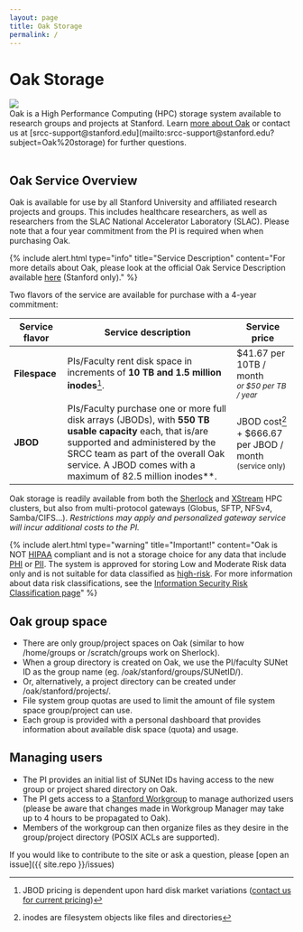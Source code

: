 ```yaml
---
layout: page
title: Oak Storage
permalink: /
---
```


# Oak Storage

<div style="float: left; width:20%; margin-right:20px">
     <img src="{{ site.baseurl }}/assets/img/logo/oak.png">
</div><br><span>
Oak is a High Performance Computing (HPC) storage system available to research groups and projects at Stanford. 
Learn <a href="{{ site.baseurl }}/about">more about Oak</a> or contact us at [srcc-support@stanford.edu](mailto:srcc-support@stanford.edu?subject=Oak%20storage) for further questions.
   </span>
<br><br>

## Oak Service Overview

Oak is available for use by all Stanford University and affiliated research projects and groups. This includes healthcare researchers, as well as researchers from the SLAC National Accelerator Laboratory (SLAC). Please note that a four year commitment from the PI is required when when purchasing Oak.

{% include alert.html type="info" title="Service Description" content="For more details about Oak, please look at the official Oak Service Description available <a href='https://stanford.box.com/s/t979jbzw5ejbf2u2w0781hayke1k384y'>here</a> (Stanford only)." %}

Two flavors of the service are available for purchase with a 4-year commitment:

|  Service flavor | Service description | Service price |
|-----------------|---------------------|---------------|
| **Filespace**   | PIs/Faculty rent disk space in increments of **10 TB and 1.5 million inodes**[^1]. | $41.67 per 10TB / month<br> <small>*or $50 per TB / year*</small> |
| **JBOD**        | PIs/Faculty purchase one or more full disk arrays (JBODs), with **550 TB usable capacity** each, that is/are supported and administered by the SRCC team as part of the overall Oak service. A JBOD comes with a maximum of 82.5 million inodes**. | JBOD cost[^2] + $666.67 per JBOD / month<br><small>(service only)</small> |

[^1]: JBOD pricing is dependent upon hard disk market variations ([contact us for current pricing](mailto:srcc-support@stanford.edu?subject=Oak%20JBOD%20pricing))
[^2]: inodes are filesystem objects like files and directories

Oak storage is readily available from both the [Sherlock](http://www.sherlock.stanford.edu/) and [XStream](http://xstream.stanford.edu/) HPC clusters, but also from multi-protocol gateways (Globus, SFTP, NFSv4, Samba/CIFS...). *Restrictions may apply and personalized gateway service will incur additional costs to the PI.*

{% include alert.html type="warning" title="Important!" content="Oak is NOT <a href='https://en.wikipedia.org/wiki/Health_Insurance_Portability_and_Accountability_Act'>HIPAA</a> compliant and is not a storage choice for any data that include <a href='https://en.wikipedia.org/wiki/Protected_health_information'>PHI</a> or <a href='https://en.wikipedia.org/wiki/Personally_identifiable_information'>PII</a>. The system is approved for storing Low and Moderate Risk data only and is not suitable for data classified as <a href='https://dataclass.stanford.edu'>high-risk</a>. For more information about data risk classifications, see the <a href='https://uit.stanford.edu/guide/riskclassifications'>Information Security Risk Classification page</a>" %}

## Oak group space

 *  There are only group/project spaces on Oak (similar to how /home/groups or /scratch/groups work on Sherlock).
 *  When a group directory is created on Oak, we use the PI/faculty SUNet ID as the group name (eg. /oak/stanford/groups/SUNetID/).
 *  Or, alternatively, a project directory can be created under /oak/stanford/projects/.
 *  File system group quotas are used to limit the amount of file system space group/project can use.
 *  Each group is provided with a personal dashboard that provides information about available disk space (quota) and usage.


## Managing users

 *  The PI provides an initial list of SUNet IDs having access to the new group or project shared directory on Oak.
 *  The PI gets access to a [Stanford Workgroup](https://workgroup.stanford.edu) to manage authorized users (please be aware that changes made in Workgroup Manager may take up to 4 hours to be propagated to Oak).
 *  Members of the workgroup can then organize files as they desire in the group/project directory (POSIX ACLs are supported).


If you would like to contribute to the site or ask a question, please [open an issue]({{ site.repo }}/issues)
